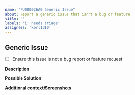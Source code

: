 ```yaml
---
name: "\U000026A0 Generic Issue"
about: Report a generic issue that isn't a bug or feature
title: ''
labels: 'i: needs triage'
assignees: 'kerl1310'
---
```


## Generic Issue

- [ ] Ensure this issue is not a bug report or feature request

**Description**
<!--- A clear and concise description of the issue. -->

**Possible Solution**
<!--- Only if you have suggestions for the issue -->

**Additional context/Screenshots**
<!-- Add any other context about the problem here. If applicable, add screenshots to help explain. -->